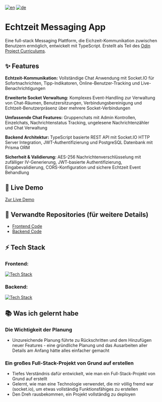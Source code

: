 [![en](https://img.shields.io/badge/lang-en-red.svg)](README.md)
[![de](https://img.shields.io/badge/lang-de-blue.svg)](README.de.md)


# Echtzeit Messaging App
Eine full-stack Messaging Plattform, die Eichzeit-Kommunikation zuwischen Benutzern ermöglich, entwickelt mit TypeScript. Erstellt als Teil des [Odin Project Curriculums](https://www.theodinproject.com).

## ✨ Features
**Echtzeit-Kommunikation:** Vollständige Chat Anwendung mit Socket.IO für Sofortnachrichten, Tipp-Indikatoren, Online-Benutzer-Tracking und Live-Benachrichtigungen 

**Erweiterte Socket Verwaltung:** Komplexes Event-Handling zur Verwaltung von Chat-Räumen, Benutzersitzungen, Verbindungsbereinigung und Echtzeit-Benutzerpräsenz über mehrere Socket-Verbindungen 

**Umfassende Chat Features:** Gruppenchats mit Admin Kontrollen, Einzelchats, Nachrichtenstatus Tracking, ungelesene Nachrichtenzähler und Chat Verwaltung 

**Backend Architektur:** TypeScript basierte REST API mit Socket.IO HTTP Server Integration, JWT-Authentifizierung und PostgreSQL Datenbank mit Prisma ORM 

**Sicherheit & Validierung:** AES-256 Nachrichtenverschlüsselung mit zufälliger IV-Generierung, JWT-basierte Authentifizierung, Eingabevalidierung, CORS-Konfiguration und sichere Echtzeit Event Behandlung 

## 🚀 Live Demo
[Zur Live Demo](https://project-messaging-app-fawn.vercel.app)

## 🔗 Verwandte Repositories (für weitere Details)
- [Frontend Code](https://github.com/VincentLucht/project-messaging-app/tree/main/frontend)
- [Backend Code](https://github.com/VincentLucht/project-messaging-app/tree/main/backend)

## ⚡️ Tech Stack
### Frontend:
[![Tech Stack](https://skillicons.dev/icons?i=ts,react,tailwind,vite)](https://skillicons.dev)
### Backend:
[![Tech Stack](https://skillicons.dev/icons?i=ts,nodejs,express,postgres,prisma)](https://skillicons.dev)

## 📚 Was ich gelernt habe
### Die Wichtigkeit der Planung
- Unzureichende Planung führte zu Rückschritten und dem Hinzufügen neuer Features - eine gründliche Planung und das Ausarbeiten aller Details am Anfang hätte alles einfacher gemacht

### Ein großes Full-Stack-Projekt von Grund auf erstellen
- Tiefes Verständnis dafür entwickelt, wie man ein Full-Stack-Projekt von Grund auf erstellt
- Gelernt, wie man eine Technologie verwendet, die mir völlig fremd war (socket.io), um etwas vollständig Funktionsfähiges zu erstellen
- Den Dreh rausbekommen, ein Projekt vollständig zu deployen